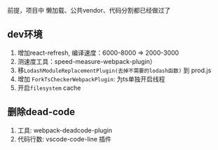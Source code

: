前提，项目中 懒加载、公共vendor、代码分割都已经做过了

## dev环境

1. 增加react-refresh, 编译速度：6000-8000 => 2000-3000
2. 测速度工具：speed-measure-webpack-plugin）
3. 移`LodashModuleReplacementPlugin(去掉不需要的lodash函数)` 到 prod.js
4. 增加 `ForkTsCheckerWebpackPlugin`: 为ts单独开启线程
5. 开启`filesystem` cache


<!-- 4. dll是项目中已经做过了的，将dependencies中的所有包都到了vender.dll,放在node_modules中 -->



## 删除dead-code

1. 工具: webpack-deadcode-plugin
2. 代码行数: vscode-code-line 插件